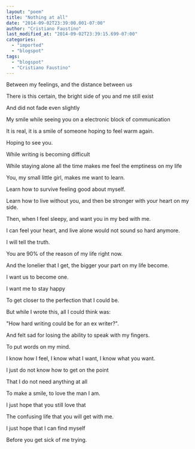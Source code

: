 ```yaml
---
layout: "poem"
title: "Nothing at all"
date: "2014-09-02T23:39:00.001-07:00"
author: "Cristiano Faustino"
last_modified_at: "2014-09-02T23:39:15.699-07:00"
categories:
  - "imported"
  - "blogspot"
tags:
  - "blogspot"
  - "Cristiano Faustino"
---
```


Between my feelings, and the distance between us

There is this certain, the bright side of you and me still exist

And did not fade even slightly

My smile while seeing you on a electronic block of communication

It is real, it is a smile of someone hoping to feel warm again.

Hoping to see you.

While writing is becoming difficult

While staying alone all the time makes me feel the emptiness on my life

You, my small little girl, makes me want to learn.

Learn how to survive feeling good about myself.

Learn how to live without you, and then be stronger with your heart on my side.

Then, when I feel sleepy, and want you in my bed with me.

I can feel your heart, and live alone would not sound so hard anymore.

I will tell the truth.

You are 90% of the reason of my life right now.

And the lonelier that I get, the bigger your part on my life become.

I want us to become one.

I want me to stay happy

To get closer to the perfection that I could be.

But while I wrote this, all I could think was:

"How hard writing could be for an ex writer?".

And felt sad for losing the ability to speak with my fingers.

To put words on my mind.

I know how I feel, I know what I want, I know what you want.

I just do not know how to get on the point

That I do not need anything at all

To make a smile, to love the man I am.

I just hope that you still love that

The confusing life that you will get with me.

I just hope that I can find myself

Before you get sick of me trying.